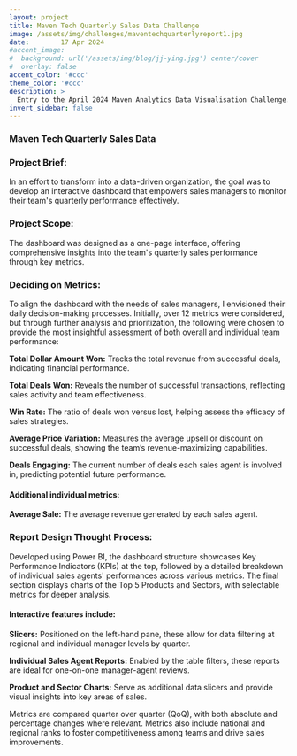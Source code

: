```yaml
---
layout: project
title: Maven Tech Quarterly Sales Data Challenge
image: /assets/img/challenges/maventechquarterlyreport1.jpg
date:        17 Apr 2024
#accent_image: 
#  background: url('/assets/img/blog/jj-ying.jpg') center/cover
#  overlay: false
accent_color: '#ccc'
theme_color: '#ccc'
description: >
  Entry to the April 2024 Maven Analytics Data Visualisation Challenge.
invert_sidebar: false
---
```

### Maven Tech Quarterly Sales Data

### Project Brief:

In an effort to transform into a data-driven organization, the goal was to develop an interactive dashboard that empowers sales managers to monitor their team's quarterly performance effectively.


### Project Scope:

The dashboard was designed as a one-page interface, offering comprehensive insights into the team's quarterly sales performance through key metrics.


### Deciding on Metrics:

To align the dashboard with the needs of sales managers, I envisioned their daily decision-making processes. Initially, over 12 metrics were considered, but through further analysis and prioritization, the following were chosen to provide the most insightful assessment of both overall and individual team performance:

**Total Dollar Amount Won:** Tracks the total revenue from successful deals, indicating financial performance.

**Total Deals Won:** Reveals the number of successful transactions, reflecting sales activity and team effectiveness.

**Win Rate:** The ratio of deals won versus lost, helping assess the efficacy of sales strategies.

**Average Price Variation:** Measures the average upsell or discount on successful deals, showing the team’s revenue-maximizing capabilities.

**Deals Engaging:** The current number of deals each sales agent is involved in, predicting potential future performance.

#### Additional individual metrics:

**Average Sale:** The average revenue generated by each sales agent.


### Report Design Thought Process:

Developed using Power BI, the dashboard structure showcases Key Performance Indicators (KPIs) at the top, followed by a detailed breakdown of individual sales agents' performances across various metrics. The final section displays charts of the Top 5 Products and Sectors, with selectable metrics for deeper analysis.

#### Interactive features include:

**Slicers:** Positioned on the left-hand pane, these allow for data filtering at regional and individual manager levels by quarter.

**Individual Sales Agent Reports:** Enabled by the table filters, these reports are ideal for one-on-one manager-agent reviews.

**Product and Sector Charts:** Serve as additional data slicers and provide visual insights into key areas of sales.

Metrics are compared quarter over quarter (QoQ), with both absolute and percentage changes where relevant. Metrics also include national and regional ranks to foster competitiveness among teams and drive sales improvements.

